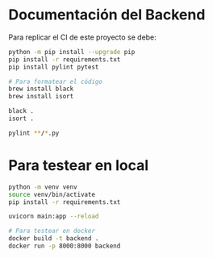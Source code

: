 # Documentación del Backend

Para replicar el CI de este proyecto se debe:

```bash
python -m pip install --upgrade pip
pip install -r requirements.txt
pip install pylint pytest

# Para formatear el código
brew install black
brew install isort

black .
isort .

pylint **/*.py
```


# Para testear en local

```bash
python -m venv venv
source venv/bin/activate
pip install -r requirements.txt

uvicorn main:app --reload

# Para testear en docker
docker build -t backend .
docker run -p 8000:8000 backend
```



